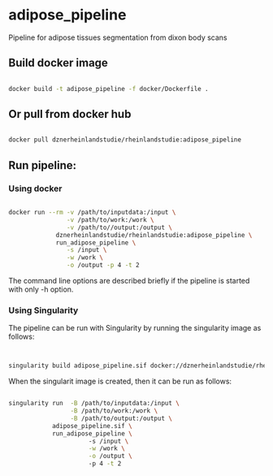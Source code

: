 # adipose_pipeline
Pipeline for adipose tissues segmentation from dixon body scans

## Build docker image

```bash

docker build -t adipose_pipeline -f docker/Dockerfile .

```

## Or pull from docker hub

```bash

docker pull dznerheinlandstudie/rheinlandstudie:adipose_pipeline

```

## Run pipeline:

### Using docker

```bash

docker run --rm -v /path/to/inputdata:/input \
                -v /path/to/work:/work \
                -v /path/to//output:/output \
             dznerheinlandstudie/rheinlandstudie:adipose_pipeline \
             run_adipose_pipeline \
                -s /input \
                -w /work \
                -o /output -p 4 -t 2

```

The command line options are described briefly if the pipeline is started with only -h option.

### Using Singularity

The pipeline can be run with Singularity by running the singularity image as follows:

```bash


singularity build adipose_pipeline.sif docker://dznerheinlandstudie/rheinlandstudie:adipose_pipeline

```

When the singularit image is created, then it can be run as follows:


```bash

singularity run  -B /path/to/inputdata:/input \
                 -B /path/to/work:/work \
                 -B /path/to/output:/output \
            adipose_pipeline.sif \
            run_adipose_pipeline \ 
                      -s /input \
                      -w /work \
                      -o /output \ 
                      -p 4 -t 2
```


